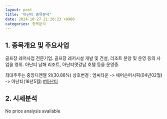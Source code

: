```yaml
---
layout: post
title: '아난티 종목분석'
date: 2024-10-27 21:20:23 +0900
categories: 종목분석
---
```


## 1. 종목개요 및 주요사업

골프장 레저사업 전문기업. 골프장 레저시설 개발 및 건설, 리조트 분양 및 운영 등의 사업을 영위. 아난티 남해 리조트, 아난티앳강남 호텔 등을 운영중. 

최대주주는 중앙디앤엘 외(30.88%) 상호변경 : 엠씨타운 -> 에머슨퍼시픽(04년02월) -> 아난티(18년5월)
[#아난티](#)

## 2. 시세분석

No price analysis available
